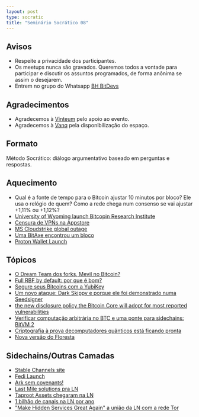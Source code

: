 ```yaml
---
layout: post
type: socratic
title: "Seminário Socrático 08"
---
```

## Avisos
- Respeite a privacidade dos participantes.
- Os meetups nunca são gravados. Queremos todos a vontade para participar e discutir os assuntos programados, de forma anônima se assim o desejarem.
- Entrem no grupo do Whatsapp [BH BitDevs](https://chat.whatsapp.com/EXLJjo3QURxBcj8bqxLc81) 

## Agradecimentos

- Agradecemos à [Vinteum](https://vinteum.org/) pelo apoio ao evento.
- Agradecemos à [Vanq](https://vanq.co/en/) pela disponibilização do espaço.

## Formato

Método Socrático: diálogo argumentativo baseado em perguntas e respostas.

## Aquecimento
* Qual é a fonte de tempo para o Bitcoin ajustar 10 minutos por bloco? Ele usa o relógio de quem?
Como a rede chega num consenso se vai ajustar +1,11% ou +1,12%?
* [University of Wyoming launch Bitcopin Research Institute](https://bitcoinmagazine.com/business/university-of-wyoming-launches-first-bitcoin-research-institute)
* [Censura de VPNs na Appstore](https://x.com/protonvpn/status/1825181045035074016)
* [MS Cloudstrike global outage](https://www.nytimes.com/2024/07/19/business/microsoft-outage-cause-azure-crowdstrike.html)
* [Uma BitAxe encontrou um bloco](https://x.com/bitentrepreneur/status/1816173826754929125)
* [Proton Wallet Launch](https://www.nist.gov/news-events/news/2024/08/nist-releases-first-3-finalized-post-quantum-encryption-standards)

## Tópicos
* [O Dream Team dos forks, Mevil no Bitcoin?](https://x.com/roasbeef/status/1813658193631023416)
* [Full RBF by default: por que é bom?](https://petertodd.org/2023/why-you-should-run-mempoolfullrbf)
* [Segure seus Bitcoins com a YubiKey](https://blog.casa.io/secure-your-bitcoin-with-yubikey/?utm_source=twitter&utm_medium=social&utm_campaign=yubikey-launch&utm_term=bitcoin-2024&utm_content=nick-post)
* [Um novo ataque: Dark Skippy e porque ele foi demonstrado numa Seedsigner](https://x.com/utxoclub/status/1820520960476561825)
* [the new disclosure policy the Bitcoin Core will adopt for most reported vulnerabilities](https://groups.google.com/g/bitcoindev/c/Q2ZGit2wF7w?pli=1)
* [Verificar computação arbitrária no BTC e uma ponte para sidechains: BitVM 2](https://x.com/alexeiZamyatin/status/1824034904516051335)
* [Criptografia à prova decomputadores quânticos está ficando pronta](https://www.nist.gov/news-events/news/2024/08/nist-releases-first-3-finalized-post-quantum-encryption-standards)
* [Nova versão do Floresta](https://x.com/Vinteum_org/status/1825971821390557274)

## Sidechains/Outras Camadas

* [Stable Channels site](https://stablechannels.com/)
* [Fedi Launch](https://www.fedi.xyz/blog/fedi-launches-world-s-first-community-superapp)
* [Ark sem covenants!](https://x.com/ArkLabsHQ/status/1825542684553203722)
* [Last Mile solutions pra LN](https://bitcoinmagazine.com/technical/assessing-the-lightning-networks-last-mile-solutions)
* [Taproot Assets chegaram na LN](https://x.com/lightning/status/1815768786752164213)
* [1 bilhão de canais na LN por ano](https://x.com/peterktodd/status/1813928457946153056)
* ["Make Hidden Services Great Again" a união da LN com a rede Tor](https://devpost.com/software/el-tor?ref_content=my-projects-tab&ref_feature=my_projects)

